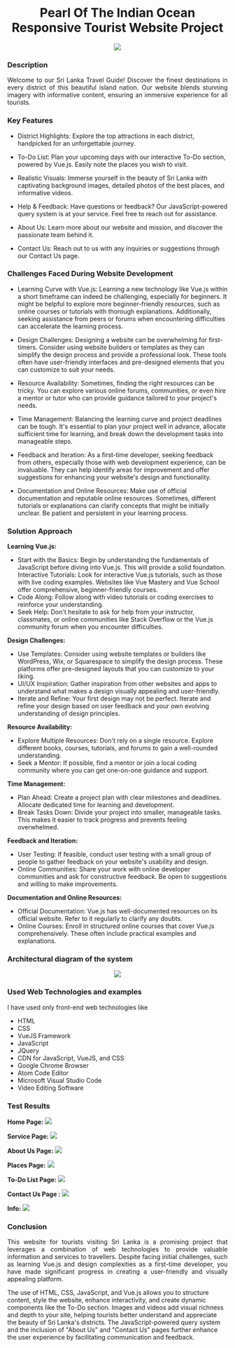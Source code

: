 <h1 align="center">Pearl Of The Indian Ocean <br>Responsive Tourist Website Project </h1>

<div align="center">
<img  src="https://github.com/rihamnazeer/Pearl-Of-The-Indian-Ocean/assets/90144970/bbe848c9-a3b7-453e-ae25-768328b98edd">
</div>
  
### Description 
<p align="justify"> Welcome to our Sri Lanka Travel Guide! Discover the finest destinations in every district of this beautiful island nation. Our website blends stunning imagery with informative content, ensuring an immersive experience for all tourists.</p>

### Key Features
- District Highlights: Explore the top attractions in each district, handpicked for an unforgettable journey.

- To-Do List: Plan your upcoming days with our interactive To-Do section, powered by Vue.js. Easily note the places you wish to visit.

- Realistic Visuals: Immerse yourself in the beauty of Sri Lanka with captivating background images, detailed photos of the best places, and informative videos.

- Help & Feedback: Have questions or feedback? Our JavaScript-powered query system is at your service. Feel free to reach out for assistance.

- About Us: Learn more about our website and mission, and discover the passionate team behind it.

- Contact Us: Reach out to us with any inquiries or suggestions through our Contact Us page.
  
### Challenges Faced During Website Development 
- Learning Curve with Vue.js: Learning a new technology like Vue.js within a short timeframe can indeed be challenging, especially for beginners. It might be helpful to explore more beginner-friendly resources, such as online courses or tutorials with thorough explanations. Additionally, seeking assistance from peers or forums when encountering difficulties can accelerate the learning process.

- Design Challenges: Designing a website can be overwhelming for first-timers. Consider using website builders or templates as they can simplify the design process and provide a professional look. These tools often have user-friendly interfaces and pre-designed elements that you can customize to suit your needs.

- Resource Availability: Sometimes, finding the right resources can be tricky. You can explore various online forums, communities, or even hire a mentor or tutor who can provide guidance tailored to your project's needs.

- Time Management: Balancing the learning curve and project deadlines can be tough. It's essential to plan your project well in advance, allocate sufficient time for learning, and break down the development tasks into manageable steps.

- Feedback and Iteration: As a first-time developer, seeking feedback from others, especially those with web development experience, can be invaluable. They can help identify areas for improvement and offer suggestions for enhancing your website's design and functionality.

- Documentation and Online Resources: Make use of official documentation and reputable online resources. Sometimes, different tutorials or explanations can clarify concepts that might be initially unclear. Be patient and persistent in your learning process.
  
### Solution Approach
**Learning Vue.js:**
- Start with the Basics: Begin by understanding the fundamentals of JavaScript before diving into Vue.js. This will provide a solid foundation.
Interactive Tutorials: Look for interactive Vue.js tutorials, such as those with live coding examples. Websites like Vue Mastery and Vue School offer comprehensive, beginner-friendly courses.
- Code Along: Follow along with video tutorials or coding exercises to reinforce your understanding.
- Seek Help: Don't hesitate to ask for help from your instructor, classmates, or online communities like Stack Overflow or the Vue.js community forum when you encounter difficulties.
  
**Design Challenges:**
- Use Templates: Consider using website templates or builders like WordPress, Wix, or Squarespace to simplify the design process. These platforms offer pre-designed layouts that you can customize to your liking.
- UI/UX Inspiration: Gather inspiration from other websites and apps to understand what makes a design visually appealing and user-friendly.
- Iterate and Refine: Your first design may not be perfect. Iterate and refine your design based on user feedback and your own evolving understanding of design principles.
  
**Resource Availability:**
- Explore Multiple Resources: Don't rely on a single resource. Explore different books, courses, tutorials, and forums to gain a well-rounded understanding.
- Seek a Mentor: If possible, find a mentor or join a local coding community where you can get one-on-one guidance and support.

**Time Management:**
- Plan Ahead: Create a project plan with clear milestones and deadlines. Allocate dedicated time for learning and development.
- Break Tasks Down: Divide your project into smaller, manageable tasks. This makes it easier to track progress and prevents feeling overwhelmed.

**Feedback and Iteration:**
- User Testing: If feasible, conduct user testing with a small group of people to gather feedback on your website's usability and design.
- Online Communities: Share your work with online developer communities and ask for constructive feedback. Be open to suggestions and willing to make improvements.

**Documentation and Online Resources:**
- Official Documentation: Vue.js has well-documented resources on its official website. Refer to it regularly to clarify any doubts.
- Online Courses: Enroll in structured online courses that cover Vue.js comprehensively. These often include practical examples and explanations.

  
### Architectural diagram of the system
<div align="center">
<img  src="https://github.com/rihamnazeer/Pearl-Of-The-Indian-Ocean/assets/90144970/a54f77f1-266c-4162-b3b5-a702a25e382a">
</div>

### Used Web Technologies and examples
I have used only front-end web technologies like
- HTML                        
- CSS                 
- VueJS Framework
- JavaScript
- JQuery
- CDN for JavaScript, VueJS, and CSS
- Google Chrome Browser     
- Atom Code Editor    
- Microsoft Visual Studio Code
- Video Editing Software
  
### Test Results
**Home Page:** 
<img  src="https://github.com/rihamnazeer/Pearl-Of-The-Indian-Ocean/assets/90144970/7183ee19-872f-4a0f-9984-53183cb8dc45">


**Service Page:**
<img  src="https://github.com/rihamnazeer/Pearl-Of-The-Indian-Ocean/assets/90144970/d67a10d8-8e12-466d-a42d-6cada277644e">

**About Us Page:**
<img  src="https://github.com/rihamnazeer/Pearl-Of-The-Indian-Ocean/assets/90144970/4e8e5a37-4a01-4e3f-95f0-5b322b980896">


**Places Page:**
<img  src="https://github.com/rihamnazeer/Pearl-Of-The-Indian-Ocean/assets/90144970/05b74d04-cc86-45ea-b596-6a9928b79aff">


**To-Do List Page:**
<img  src="https://github.com/rihamnazeer/Pearl-Of-The-Indian-Ocean/assets/90144970/bafade30-1a96-42a5-bbe7-c4518b53fc00">

**Contact Us Page :**
<img  src="https://github.com/rihamnazeer/Pearl-Of-The-Indian-Ocean/assets/90144970/0764ae49-6428-4944-a87e-566a05ea8754">


**Info:** 
<img  src="https://github.com/rihamnazeer/Pearl-Of-The-Indian-Ocean/assets/90144970/967bbb8b-f16c-4e0c-b27d-15d325af8e44">



### Conclusion
<p align="justify">This website for tourists visiting Sri Lanka is a promising project that leverages a combination of web technologies to provide valuable information and services to travellers. Despite facing initial challenges, such as learning Vue.js and design complexities as a first-time developer, you have made significant progress in creating a user-friendly and visually appealing platform.</p>

<p>The use of HTML, CSS, JavaScript, and Vue.js allows you to structure content, style the website, enhance interactivity, and create dynamic components like the To-Do section. Images and videos add visual richness and depth to your site, helping tourists better understand and appreciate the beauty of Sri Lanka's districts. The JavaScript-powered query system and the inclusion of "About Us" and "Contact Us" pages further enhance the user experience by facilitating communication and feedback. </p>


